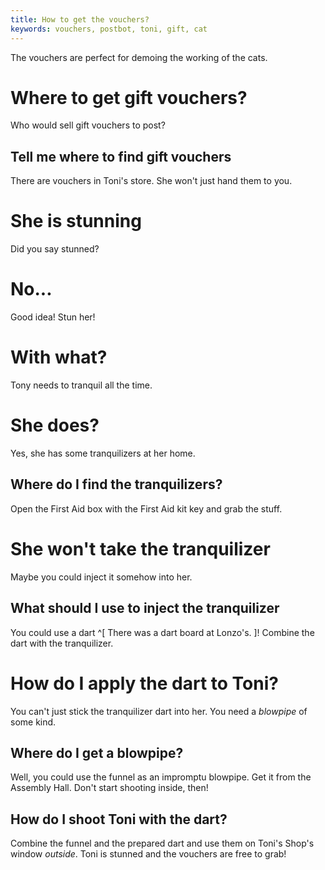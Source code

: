 ```yaml
---
title: How to get the vouchers?
keywords: vouchers, postbot, toni, gift, cat
---
```


The vouchers are perfect for demoing the working of the cats.

# Where to get gift vouchers?
Who would sell gift vouchers to post?

## Tell me where to find gift vouchers
There are vouchers in Toni's store. She won't just hand them to you.

# She is stunning
Did you say stunned?

# No...
Good idea! Stun her!

# With what?
Tony needs to tranquil all the time.

# She does?
Yes, she has some tranquilizers at her home.

## Where do I find the tranquilizers?
Open the First Aid box with the First Aid kit key and grab the stuff.

# She won't take the tranquilizer
Maybe you could inject it somehow into her.

## What should I use to inject the tranquilizer
You could use a dart ^[ There was a dart board at Lonzo's. ]! Combine the dart with the tranquilizer.

# How do I apply the dart to Toni?
You can't just stick the tranquilizer dart into her. You need a *blowpipe* of some kind.

## Where do I get a blowpipe?
Well, you could use the funnel as an impromptu blowpipe. Get it from the Assembly Hall. Don't start shooting inside, then!

## How do I shoot Toni with the dart?
Combine the funnel and the prepared dart and use them on Toni's Shop's window *outside*. Toni is stunned and the vouchers are free to grab!
